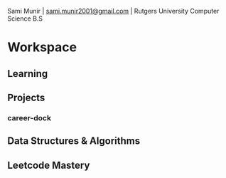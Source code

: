 Sami Munir | sami.munir2001@gmail.com | Rutgers University Computer Science B.S
# Workspace
## Learning
## Projects
### career-dock
## Data Structures & Algorithms
## Leetcode Mastery